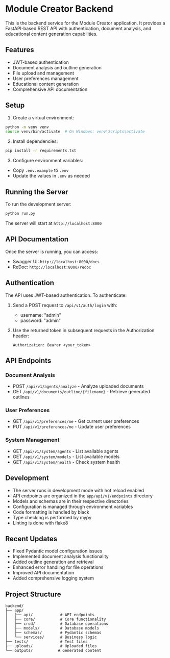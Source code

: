 # Module Creator Backend

This is the backend service for the Module Creator application. It provides a FastAPI-based REST API with authentication, document analysis, and educational content generation capabilities.

## Features

- JWT-based authentication
- Document analysis and outline generation
- File upload and management
- User preferences management
- Educational content generation
- Comprehensive API documentation

## Setup

1. Create a virtual environment:
```bash
python -m venv venv
source venv/bin/activate  # On Windows: venv\Scripts\activate
```

2. Install dependencies:
```bash
pip install -r requirements.txt
```

3. Configure environment variables:
- Copy `.env.example` to `.env`
- Update the values in `.env` as needed

## Running the Server

To run the development server:

```bash
python run.py
```

The server will start at `http://localhost:8000`

## API Documentation

Once the server is running, you can access:
- Swagger UI: `http://localhost:8000/docs`
- ReDoc: `http://localhost:8000/redoc`

## Authentication

The API uses JWT-based authentication. To authenticate:

1. Send a POST request to `/api/v1/auth/login` with:
   - username: "admin"
   - password: "admin"

2. Use the returned token in subsequent requests in the Authorization header:
   ```
   Authorization: Bearer <your_token>
   ```

## API Endpoints

### Document Analysis
- POST `/api/v1/agents/analyze` - Analyze uploaded documents
- GET `/api/v1/documents/outline/{filename}` - Retrieve generated outlines

### User Preferences
- GET `/api/v1/preferences/me` - Get current user preferences
- PUT `/api/v1/preferences/me` - Update user preferences

### System Management
- GET `/api/v1/system/agents` - List available agents
- GET `/api/v1/system/models` - List available models
- GET `/api/v1/system/health` - Check system health

## Development

- The server runs in development mode with hot reload enabled
- API endpoints are organized in the `app/api/v1/endpoints` directory
- Models and schemas are in their respective directories
- Configuration is managed through environment variables
- Code formatting is handled by black
- Type checking is performed by mypy
- Linting is done with flake8

## Recent Updates

- Fixed Pydantic model configuration issues
- Implemented document analysis functionality
- Added outline generation and retrieval
- Enhanced error handling for file operations
- Improved API documentation
- Added comprehensive logging system

## Project Structure

```
backend/
├── app/
│   ├── api/            # API endpoints
│   ├── core/           # Core functionality
│   ├── crud/           # Database operations
│   ├── models/         # Database models
│   ├── schemas/        # Pydantic schemas
│   └── services/       # Business logic
├── tests/              # Test files
├── uploads/            # Uploaded files
└── outputs/           # Generated content
```
